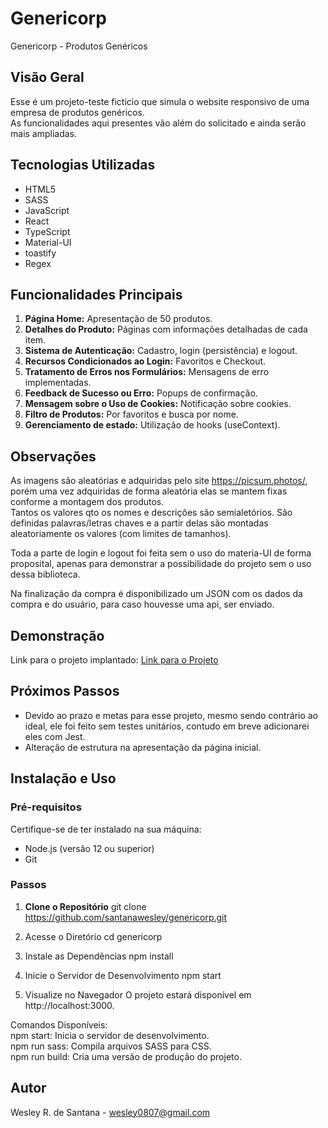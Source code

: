 # Genericorp

Genericorp - Produtos Genéricos

## Visão Geral

Esse é um projeto-teste ficticio que simula o website responsivo de uma empresa de produtos genéricos.<br/>
As funcionalidades aqui presentes vão além do solicitado e ainda serão mais ampliadas.

## Tecnologias Utilizadas

- HTML5
- SASS
- JavaScript
- React
- TypeScript
- Material-UI
- toastify
- Regex

## Funcionalidades Principais

1. **Página Home:** Apresentação de 50 produtos.
2. **Detalhes do Produto:** Páginas com informações detalhadas de cada item.
3. **Sistema de Autenticação:** Cadastro, login (persistência) e logout.
4. **Recursos Condicionados ao Login:** Favoritos e Checkout.
5. **Tratamento de Erros nos Formulários:** Mensagens de erro implementadas.
6. **Feedback de Sucesso ou Erro:** Popups de confirmação.
7. **Mensagem sobre o Uso de Cookies:** Notificação sobre cookies.
8. **Filtro de Produtos:** Por favoritos e busca por nome.
9. **Gerenciamento de estado:** Utilização de hooks (useContext).

## Observações

As imagens são aleatórias e adquiridas pelo site https://picsum.photos/, porém uma vez adquiridas de forma aleatória elas se mantem fixas conforme a montagem dos produtos.<br/>
Tantos os valores qto os nomes e descrições são semialetórios. São definidas palavras/letras chaves e a partir delas são montadas aleatoriamente os valores (com limites de tamanhos).

Toda a parte de login e logout foi feita sem o uso do materia-UI de forma proposital, apenas para demonstrar a possibilidade do projeto sem o uso dessa biblioteca.

Na finalização da compra é disponibilizado um JSON com os dados da compra e do usuário, para caso houvesse uma api, ser enviado.

## Demonstração

Link para o projeto implantado: [Link para o Projeto](https://main--coruscating-truffle-3e7881.netlify.app/)

## Próximos Passos

- Devido ao prazo e metas para esse projeto, mesmo sendo contrário ao ideal, ele foi feito sem testes unitários, contudo em breve adicionarei eles com Jest.
- Alteração de estrutura na apresentação da página inicial.

## Instalação e Uso

### Pré-requisitos

Certifique-se de ter instalado na sua máquina:

- Node.js (versão 12 ou superior)
- Git

### Passos

1. **Clone o Repositório**
   git clone https://github.com/santanawesley/genericorp.git

2. Acesse o Diretório
   cd genericorp

3. Instale as Dependências
   npm install

4. Inicie o Servidor de Desenvolvimento
   npm start

5. Visualize no Navegador
   O projeto estará disponível em http://localhost:3000.

Comandos Disponíveis:<br/>
npm start: Inicia o servidor de desenvolvimento.<br/>
npm run sass: Compila arquivos SASS para CSS.<br/>
npm run build: Cria uma versão de produção do projeto.

## Autor

Wesley R. de Santana - wesley0807@gmail.com
